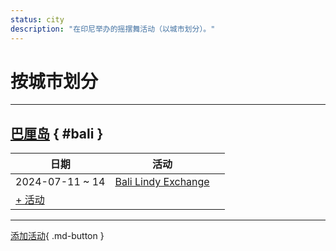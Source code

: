 ```yaml
---
status: city
description: "在印尼举办的摇摆舞活动（以城市划分）。"
---
```


# 按城市划分

---

## <a id=bali></a>[巴厘岛](#bali) { #bali }

| 日期 | 活动 | |
| --- | --- | --- |
| 2024-07-11 ~ 14 | [Bali Lindy Exchange](bali-lindy-exchange-2024.md) |  |
| [+ 活动](https://github.com/swingdance/events/issues/new?assignees=&labels=add+event&projects=&template=02-add_entity.yml&title=Add%20Event%3A%202024%2Fid_ID%20%E2%80%A2%20%3CName%3E&region=id_ID&province=Bali&city=Bali&org_id=&date_starts=2024-&date_ends=2024-)

---

[添加活动](https://github.com/swingdance/events/issues/new?assignees=&labels=add+event&projects=&template=02-add_entity.yml&title=Add%20Event%3A%20id_ID%20%E2%80%A2%20%3CName%3E&region=id_ID&province=&city=&org_id=2024){ .md-button }
